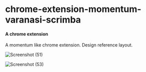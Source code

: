 # chrome-extension-momentum-varanasi-scrimba
#### A chrome extension

A momentum like chrome extension. Design reference layout.

![Screenshot (51)](https://user-images.githubusercontent.com/85759426/142740009-79bb0e30-b234-4878-9d80-9b649a0f9dac.png)


![Screenshot (53)](https://user-images.githubusercontent.com/85759426/142740295-4459f74f-7c74-425c-954b-374933d116db.png)
